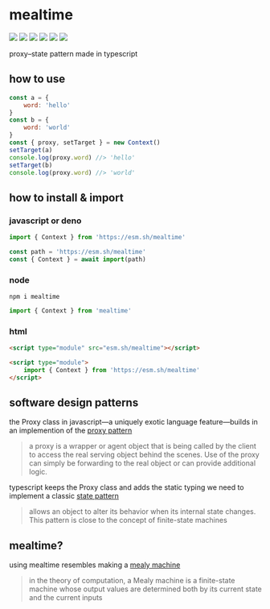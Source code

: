 # mealtime
[![](https://badgen.net/badge/license/Fair)](https://github.com/domrally/mealtime/blob/main/LICENSE) [![](https://badgen.net/npm/types/tslib?icon=typescript&label=)](https://github.com/domrally/mealtime/blob/main/code/context.d.ts) [![](https://badgen.net/github/tag/domrally/mealtime?icon=git&label)](https://github.com/domrally/mealtime/releases) [![](https://badgen.net/codeclimate/loc/domrally/mealtime?label=lines&color=green)](https://github.com/domrally/mealtime/blob/main/code/context.ts) [![](https://badgen.net/packagephobia/install/mealtime?icon=npm&label&color=green)](https://www.npmjs.com/package/mealtime) [![](https://github.com/domrally/mealtime/actions/workflows/build.yml/badge.svg)](https://github.com/domrally/mealtime/actions) 

proxy–state pattern made in typescript

## how to use
```js
const a = {
    word: 'hello'
}
const b = {
    word: 'world'
}
const { proxy, setTarget } = new Context()
setTarget(a)
console.log(proxy.word) //> 'hello'
setTarget(b)
console.log(proxy.word) //> 'world'
```
## how to install & import
### javascript or deno
```js
import { Context } from 'https://esm.sh/mealtime'
```
```js
const path = 'https://esm.sh/mealtime'
const { Context } = await import(path)
```
### node
```
npm i mealtime
```
```js
import { Context } from 'mealtime'
```
### html
```html
<script type="module" src="esm.sh/mealtime"></script>
```
```html
<script type="module">
    import { Context } from 'https://esm.sh/mealtime'	
</script>
```

## software design patterns
the Proxy class in javascript—a uniquely exotic language feature—builds in an implemention of the [proxy pattern](https://en.wikipedia.org/wiki/Proxy_pattern)
> a proxy is a wrapper or agent object that is being called by the client to access the real serving object behind the scenes. Use of the proxy can simply be forwarding to the real object or can provide additional logic.

typescript keeps the Proxy class and adds the static typing we need to implement a classic [state pattern](https://en.wikipedia.org/wiki/state_pattern)
> allows an object to alter its behavior when its internal state changes. This pattern is close to the concept of finite-state machines

## mealtime?
using mealtime resembles making a [mealy machine](https://en.wikipedia.org/wiki/Mealy_machine)
> in the theory of computation, a Mealy machine is a finite-state machine whose output values are determined both by its current state and the current inputs
